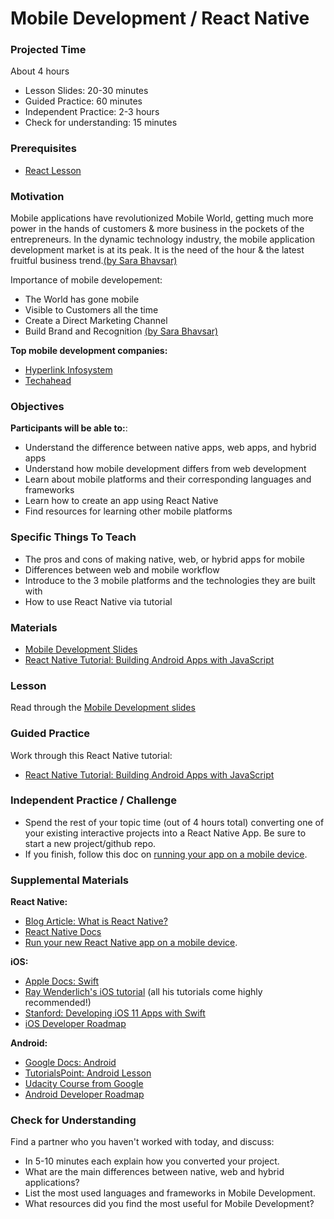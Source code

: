 # Mobile Development / React Native

### Projected Time
About 4 hours
- Lesson Slides: 20-30 minutes
- Guided Practice: 60 minutes
- Independent Practice: 2-3 hours
- Check for understanding: 15 minutes


### Prerequisites

- [React Lesson](/react-js/react.md)

### Motivation

Mobile applications have revolutionized Mobile World, getting much more power in the hands of customers & more business in the pockets of the entrepreneurs. In the dynamic technology industry, the mobile application development market is at its peak. It is the need of the hour & the latest fruitful business trend.[(by Sara Bhavsar)](https://www.quora.com/Why-is-the-mobile-application-development-important)

Importance of mobile developement:
- The World has gone mobile
- Visible to Customers all the time
- Create a Direct Marketing Channel
- Build Brand and Recognition
[(by Sara Bhavsar)](https://www.quora.com/Why-is-the-mobile-application-development-important)

**Top mobile development companies:**
- [Hyperlink Infosystem](https://clutch.co/profile/hyperlink-infosystem)
- [Techahead](https://clutch.co/profile/techahead)

### Objectives

**Participants will be able to:**:

- Understand the difference between native apps, web apps, and hybrid apps
- Understand how mobile development differs from web development
- Learn about mobile platforms and their corresponding languages and frameworks
- Learn how to create an app using React Native
- Find resources for learning other mobile platforms

### Specific Things To Teach
- The pros and cons of making native, web, or hybrid apps for mobile
- Differences between web and mobile workflow
- Introduce to the 3 mobile platforms and the technologies they are built with
- How to use React Native via tutorial

### Materials

- [Mobile Development Slides](https://docs.google.com/presentation/d/1aaTRvbQf3jouzDCLCPFEazB3zAnNjtnw_Hgc-M6bB_I/edit#slide=id.g22b045fc2c_0_8)
- [React Native Tutorial: Building Android Apps with JavaScript](https://www.raywenderlich.com/247-react-native-tutorial-building-android-apps-with-javascript)

### Lesson

Read through the [Mobile Development slides](https://docs.google.com/presentation/d/1aaTRvbQf3jouzDCLCPFEazB3zAnNjtnw_Hgc-M6bB_I/edit#slide=id.g22b045fc2c_0_8)

### Guided Practice


Work through this React Native tutorial:

- [React Native Tutorial: Building Android Apps with JavaScript](https://www.raywenderlich.com/247-react-native-tutorial-building-android-apps-with-javascript)


### Independent Practice / Challenge

- Spend the rest of your topic time (out of 4 hours total) converting one of your existing interactive projects into a React Native App. Be sure to start a new project/github repo.
- If you finish, follow this doc on [running your app on a mobile device](https://facebook.github.io/react-native/docs/running-on-device).

### Supplemental Materials

**React Native:**
-  [Blog Article: What is React Native?](https://learnreact.design/2017/06/20/what-is-react-native)
-  [React Native Docs](https://facebook.github.io/react-native/docs/props)
-  [Run your new React Native app on a mobile device](https://facebook.github.io/react-native/docs/running-on-device).

**iOS:**
- [Apple Docs: Swift](https://developer.apple.com/documentation/swift)
- [Ray Wenderlich's iOS tutorial](https://www.raywenderlich.com/)  (all his tutorials come highly recommended!)
- [Stanford: Developing iOS 11 Apps with Swift](https://itunes.apple.com/us/course/developing-ios-11-apps-with-swift/id1309275316)
- [iOS Developer Roadmap](https://github.com/BohdanOrlov/iOS-Developer-Roadmap)

**Android:**
- [Google Docs: Android](https://developers.google.com/training/android/)
- [TutorialsPoint: Android Lesson](https://www.tutorialspoint.com/android/)
- [Udacity Course from Google](https://www.udacity.com/grow-with-google)
- [Android Developer Roadmap](https://github.com/MindorksOpenSource/android-developer-roadmap?source=post_page-----3038cf7f8c8d----------------------)

### Check for Understanding

Find a partner who you haven't worked with today, and discuss:

- In 5-10 minutes each explain how you converted your project.
- What are the main differences between native, web and hybrid applications?
- List the most used languages and frameworks in Mobile Development.
- What resources did you find the most useful for Mobile Development?
